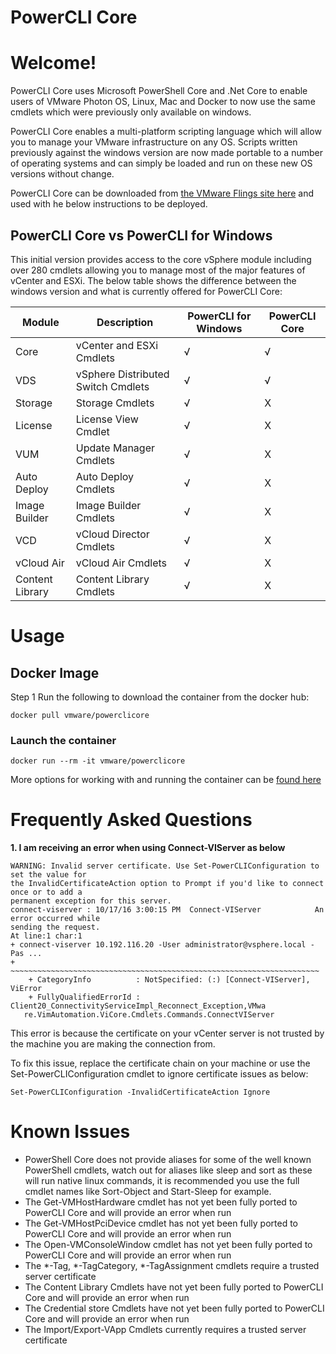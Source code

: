 # PowerCLI Core

# Welcome!

PowerCLI Core uses Microsoft PowerShell Core and .Net Core to enable users of VMware Photon OS, Linux, Mac and Docker to now use the same cmdlets which were previously only available on windows.

PowerCLI Core enables a multi-platform scripting language which will allow you to manage your VMware infrastructure on any OS. Scripts written previously against the windows version are now made portable to a number of operating systems and can simply be loaded and run on these new OS versions without change.

PowerCLI Core can be downloaded from [the VMware Flings site here](https://labs.vmware.com/flings/powercli-core) and used with he below instructions to be deployed.

## PowerCLI Core vs PowerCLI for Windows
This initial version provides access to the core vSphere module including over 280 cmdlets allowing you to manage most of the major features of vCenter and ESXi.  The below table shows the difference between the windows version and what is currently offered for PowerCLI Core:

| Module   |Description              |PowerCLI for Windows|PowerCLI Core|
|----------|-------------------------|--------------------|-------------|
| Core     |vCenter and ESXi Cmdlets | √ | √|
| VDS      |vSphere Distributed Switch Cmdlets | √ | √ |
| Storage  |Storage Cmdlets | √ | X |
| License  |License View Cmdlet | √ | X |
| VUM      |Update Manager Cmdlets | √ | X |
| Auto Deploy | Auto Deploy Cmdlets | √ | X |
| Image Builder | Image Builder Cmdlets | √ | X |
| VCD | vCloud Director Cmdlets | √ | X |
| vCloud Air | vCloud Air Cmdlets | √ | X |
| Content Library | Content Library Cmdlets | √ | X |

# Usage

## Docker Image

Step 1 Run the following to download the container from the docker hub:

```console
docker pull vmware/powerclicore
```

### Launch the container

```console
docker run --rm -it vmware/powerclicore
```

More options for working with and running the container can be [found here](http://www.virtuallyghetto.com/2016/10/5-different-ways-to-run-powercli-script-using-powercli-core-docker-container.html)

# Frequently Asked Questions

**1. I am receiving an error when using Connect-VIServer as below**

```
WARNING: Invalid server certificate. Use Set-PowerCLIConfiguration to set the value for
the InvalidCertificateAction option to Prompt if you'd like to connect once or to add a
permanent exception for this server.
connect-viserver : 10/17/16 3:00:15 PM 	Connect-VIServer       		An error occurred while
sending the request.
At line:1 char:1
+ connect-viserver 10.192.116.20 -User administrator@vsphere.local -Pas ...
+ ~~~~~~~~~~~~~~~~~~~~~~~~~~~~~~~~~~~~~~~~~~~~~~~~~~~~~~~~~~~~~~~~~~~~~
    + CategoryInfo          : NotSpecified: (:) [Connect-VIServer], ViError
    + FullyQualifiedErrorId : Client20_ConnectivityServiceImpl_Reconnect_Exception,VMwa
   re.VimAutomation.ViCore.Cmdlets.Commands.ConnectVIServer
```

This error is because the certificate on your vCenter server is not trusted by the machine you are making the connection from.

To fix this issue, replace the certificate chain on your machine or use the Set-PowerCLIConfiguration cmdlet to ignore certificate issues as below:

```
Set-PowerCLIConfiguration -InvalidCertificateAction Ignore
```

# Known Issues
* PowerShell Core does not provide aliases for some of the well known PowerShell cmdlets, watch out for aliases like sleep and sort as these will run native linux commands, it is recommended you use the full cmdlet names like Sort-Object and Start-Sleep for example.
* The Get-VMHostHardware cmdlet has not yet been fully ported to PowerCLI Core and will provide an error when run
* The Get-VMHostPciDevice cmdlet has not yet been fully ported to PowerCLI Core and will provide an error when run
* The Open-VMConsoleWindow cmdlet has not yet been fully ported to PowerCLI Core and will provide an error when run
* The *-Tag, *-TagCategory, *-TagAssignment cmdlets require a trusted server certificate
* The Content Library Cmdlets have not yet been fully ported to PowerCLI Core and will provide an error when run
* The Credential store Cmdlets have not yet been fully ported to PowerCLI Core and will provide an error when run
* The Import/Export-VApp Cmdlets currently requires a trusted server certificate
